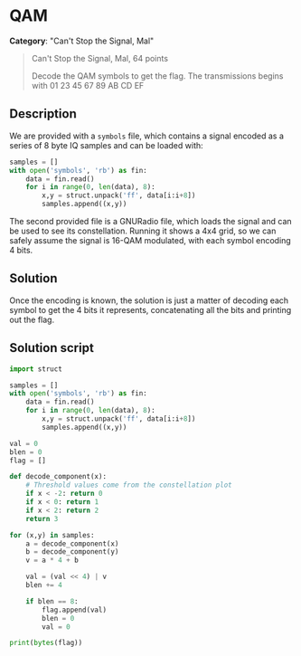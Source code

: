 # QAM

**Category**: "Can't Stop the Signal, Mal"

> Can't Stop the Signal, Mal, 64 points
>
> Decode the QAM symbols to get the flag. The transmissions begins with 01 23 45 67 89 AB CD EF

## Description

We are provided with a `symbols` file, which contains a signal encoded as a series of 8 byte IQ samples and can be loaded with:

```python
samples = []
with open('symbols', 'rb') as fin:
    data = fin.read()
    for i in range(0, len(data), 8):
        x,y = struct.unpack('ff', data[i:i+8])
        samples.append((x,y))
```

The second provided file is a GNURadio file, which loads the signal and can be used to see its constellation. Running it shows a 4x4 grid, so we can safely assume the signal is 16-QAM modulated, with each symbol encoding 4 bits.

## Solution

Once the encoding is known, the solution is just a matter of decoding each symbol to get the 4 bits it represents, concatenating all the bits and printing out the flag.

## Solution script

```python
import struct

samples = []
with open('symbols', 'rb') as fin:
    data = fin.read()
    for i in range(0, len(data), 8):
        x,y = struct.unpack('ff', data[i:i+8])
        samples.append((x,y))

val = 0
blen = 0
flag = []

def decode_component(x):
    # Threshold values come from the constellation plot
    if x < -2: return 0
    if x < 0: return 1
    if x < 2: return 2
    return 3

for (x,y) in samples:
    a = decode_component(x)
    b = decode_component(y)
    v = a * 4 + b

    val = (val << 4) | v
    blen += 4

    if blen == 8:
        flag.append(val)
        blen = 0
        val = 0

print(bytes(flag))
```
